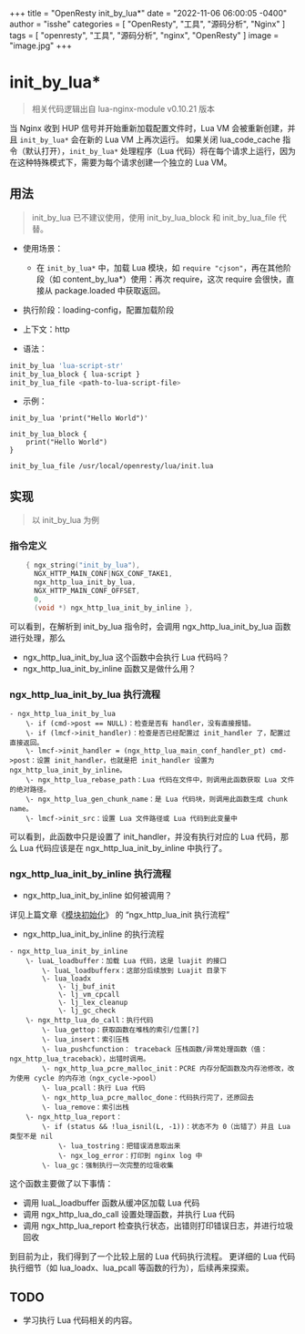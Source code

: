 +++
title = "OpenResty init_by_lua*"
date = "2022-11-06 06:00:05 -0400"
author = "isshe"
categories = [ "OpenResty", "工具", "源码分析", "Nginx" ]
tags = [ "openresty", "工具", "源码分析", "nginx", "OpenResty" ]
image = "image.jpg"
+++

# init_by_lua*

> 相关代码逻辑出自 lua-nginx-module v0.10.21 版本

当 Nginx 收到 HUP 信号并开始重新加载配置文件时，Lua VM 会被重新创建，并且 `init_by_lua*` 会在新的 Lua VM 上再次运行。
如果关闭 lua_code_cache 指令（默认打开），`init_by_lua*` 处理程序（Lua 代码）将在每个请求上运行，因为在这种特殊模式下，需要为每个请求创建一个独立的 Lua VM。

## 用法

> init_by_lua 已不建议使用，使用 init_by_lua_block 和 init_by_lua_file 代替。

- 使用场景：
  - 在 `init_by_lua*` 中，加载 Lua 模块，如 `require "cjson"`，再在其他阶段（如 content_by_lua*）使用：再次 require，这次 require 会很快，直接从 package.loaded 中获取返回。

- 执行阶段：loading-config，配置加载阶段
- 上下文：http
- 语法：

```bash
init_by_lua 'lua-script-str'
init_by_lua_block { lua-script }
init_by_lua_file <path-to-lua-script-file>
```

- 示例：
```
init_by_lua 'print("Hello World")'

init_by_lua_block {
    print("Hello World")
}

init_by_lua_file /usr/local/openresty/lua/init.lua
```

## 实现

> 以 init_by_lua 为例

### 指令定义

```c
    { ngx_string("init_by_lua"),
      NGX_HTTP_MAIN_CONF|NGX_CONF_TAKE1,
      ngx_http_lua_init_by_lua,
      NGX_HTTP_MAIN_CONF_OFFSET,
      0,
      (void *) ngx_http_lua_init_by_inline },
```

可以看到，在解析到 init_by_lua 指令时，会调用 ngx_http_lua_init_by_lua 函数进行处理，那么

- ngx_http_lua_init_by_lua 这个函数中会执行 Lua 代码吗？
- ngx_http_lua_init_by_inline 函数又是做什么用？

### ngx_http_lua_init_by_lua 执行流程

```
- ngx_http_lua_init_by_lua
    \- if (cmd->post == NULL)：检查是否有 handler，没有直接报错。
    \- if (lmcf->init_handler)：检查是否已经配置过 init_handler 了，配置过直接返回。
    \- lmcf->init_handler = (ngx_http_lua_main_conf_handler_pt) cmd->post：设置 init_handler，也就是把 init_handler 设置为 ngx_http_lua_init_by_inline。
    \- ngx_http_lua_rebase_path：Lua 代码在文件中，则调用此函数获取 Lua 文件的绝对路径。
    \- ngx_http_lua_gen_chunk_name：是 Lua 代码块，则调用此函数生成 chunk name。
    \- lmcf->init_src：设置 Lua 文件路径或 Lua 代码到此变量中
```

可以看到，此函数中只是设置了 init_handler，并没有执行对应的 Lua 代码，那么 Lua 代码应该是在 ngx_http_lua_init_by_inline 中执行了。

### ngx_http_lua_init_by_inline 执行流程

- ngx_http_lua_init_by_inline 如何被调用？

详见上篇文章《[模块初始化](001-module-init.md)》 的 “ngx_http_lua_init 执行流程”

- ngx_http_lua_init_by_inline 的执行流程

```
- ngx_http_lua_init_by_inline
    \- luaL_loadbuffer：加载 Lua 代码，这是 luajit 的接口
        \- luaL_loadbufferx：这部分后续放到 Luajit 目录下
        \- lua_loadx
            \- lj_buf_init
            \- lj_vm_cpcall
            \- lj_lex_cleanup
            \- lj_gc_check
    \- ngx_http_lua_do_call：执行代码
        \- lua_gettop：获取函数在堆栈的索引/位置[?]
        \- lua_insert：索引压栈
        \- lua_pushcfunction： traceback 压栈函数/异常处理函数（值：ngx_http_lua_traceback），出错时调用。
        \- ngx_http_lua_pcre_malloc_init：PCRE 内存分配函数及内存池修改，改为使用 cycle 的内存池（ngx_cycle->pool）
        \- lua_pcall：执行 Lua 代码
        \- ngx_http_lua_pcre_malloc_done：代码执行完了，还原回去
        \- lua_remove：索引出栈
    \- ngx_http_lua_report：
        \- if (status && !lua_isnil(L, -1))：状态不为 0（出错了）并且 Lua 类型不是 nil
            \- lua_tostring：把错误消息取出来
            \- ngx_log_error：打印到 nginx log 中
        \- lua_gc：强制执行一次完整的垃圾收集
```

这个函数主要做了以下事情：

- 调用 luaL_loadbuffer 函数从缓冲区加载 Lua 代码
- 调用 ngx_http_lua_do_call 设置处理函数，并执行 Lua 代码
- 调用 ngx_http_lua_report 检查执行状态，出错则打印错误日志，并进行垃圾回收

到目前为止，我们得到了一个比较上层的 Lua 代码执行流程。
更详细的 Lua 代码执行细节（如 lua_loadx、lua_pcall 等函数的行为），后续再来探索。


## TODO

- 学习执行 Lua 代码相关的内容。
